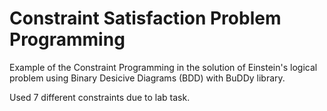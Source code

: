 # Constraint Satisfaction Problem Programming 

Example of the Constraint Programming in the solution of Einstein's logical problem using Binary Desicive Diagrams (BDD) with BuDDy library.

Used 7 different constraints due to lab task.
